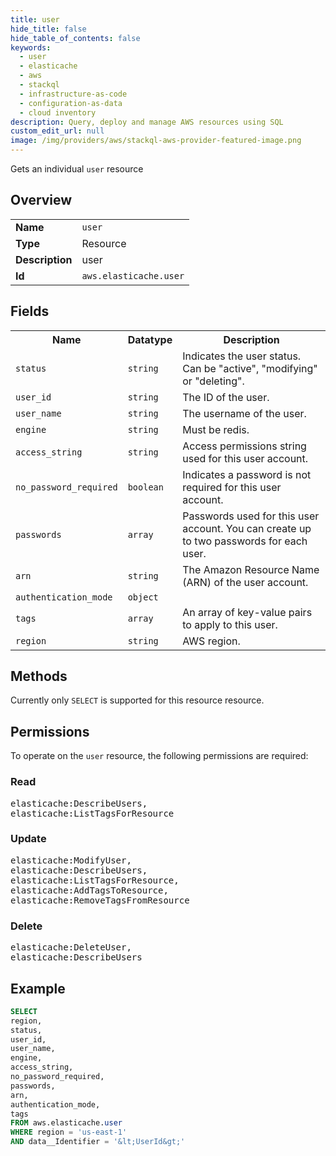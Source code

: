 ```yaml
---
title: user
hide_title: false
hide_table_of_contents: false
keywords:
  - user
  - elasticache
  - aws
  - stackql
  - infrastructure-as-code
  - configuration-as-data
  - cloud inventory
description: Query, deploy and manage AWS resources using SQL
custom_edit_url: null
image: /img/providers/aws/stackql-aws-provider-featured-image.png
---
```

Gets an individual <code>user</code> resource

## Overview
<table><tbody>
<tr><td><b>Name</b></td><td><code>user</code></td></tr>
<tr><td><b>Type</b></td><td>Resource</td></tr>
<tr><td><b>Description</b></td><td>user</td></tr>
<tr><td><b>Id</b></td><td><code>aws.elasticache.user</code></td></tr>
</tbody></table>

## Fields
<table><tbody>
<tr><th>Name</th><th>Datatype</th><th>Description</th></tr>
<tr><td><code>status</code></td><td><code>string</code></td><td>Indicates the user status. Can be "active", "modifying" or "deleting".</td></tr>
<tr><td><code>user_id</code></td><td><code>string</code></td><td>The ID of the user.</td></tr>
<tr><td><code>user_name</code></td><td><code>string</code></td><td>The username of the user.</td></tr>
<tr><td><code>engine</code></td><td><code>string</code></td><td>Must be redis.</td></tr>
<tr><td><code>access_string</code></td><td><code>string</code></td><td>Access permissions string used for this user account.</td></tr>
<tr><td><code>no_password_required</code></td><td><code>boolean</code></td><td>Indicates a password is not required for this user account.</td></tr>
<tr><td><code>passwords</code></td><td><code>array</code></td><td>Passwords used for this user account. You can create up to two passwords for each user.</td></tr>
<tr><td><code>arn</code></td><td><code>string</code></td><td>The Amazon Resource Name (ARN) of the user account.</td></tr>
<tr><td><code>authentication_mode</code></td><td><code>object</code></td><td></td></tr>
<tr><td><code>tags</code></td><td><code>array</code></td><td>An array of key-value pairs to apply to this user.</td></tr>
<tr><td><code>region</code></td><td><code>string</code></td><td>AWS region.</td></tr>

</tbody></table>

## Methods
Currently only <code>SELECT</code> is supported for this resource resource.

## Permissions

To operate on the <code>user</code> resource, the following permissions are required:

### Read
<pre>
elasticache:DescribeUsers,
elasticache:ListTagsForResource</pre>

### Update
<pre>
elasticache:ModifyUser,
elasticache:DescribeUsers,
elasticache:ListTagsForResource,
elasticache:AddTagsToResource,
elasticache:RemoveTagsFromResource</pre>

### Delete
<pre>
elasticache:DeleteUser,
elasticache:DescribeUsers</pre>


## Example
```sql
SELECT
region,
status,
user_id,
user_name,
engine,
access_string,
no_password_required,
passwords,
arn,
authentication_mode,
tags
FROM aws.elasticache.user
WHERE region = 'us-east-1'
AND data__Identifier = '&lt;UserId&gt;'
```
